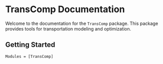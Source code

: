 # TransComp Documentation

Welcome to the documentation for the `TransComp` package. This package provides tools for transportation modeling and optimization.

## Getting Started



```@autodocs
Modules = [TransComp]
```